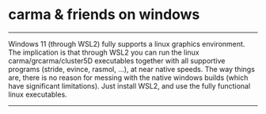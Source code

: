 # carma & friends on windows
____________________________________________________________________


Windows 11 (through WSL2) fully supports a linux graphics environment.  The
implication is that through WSL2 you can run the linux carma/grcarma/cluster5D
executables together with all supportive programs (stride, evince, rasmol,
...), at near native speeds. The way things are, there is no reason for messing
with the native windows builds (which have significant limitations). Just
install WSL2, and use the fully functional linux executables.

____________________________________________________________________

